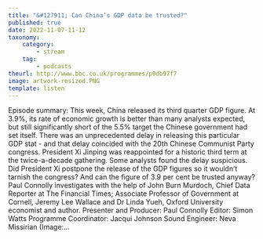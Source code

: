 ```yaml
---
title: "&#127911; Can China’s GDP data be trusted?"
published: true
date: 2022-11-07-11-12
taxonomy:
    category:
        - stream
    tag:
        - podcasts
theurl: http://www.bbc.co.uk/programmes/p0db97f7
image: artwork-resized.PNG
template: listen
---
```


Episode summary: This week, China released its third quarter GDP figure. At 3.9%, its rate of economic growth is better than many analysts expected, but still significantly short of the 5.5% target the Chinese government had set itself. There was an unprecedented delay in releasing this particular GDP stat - and that delay coincided with the 20th Chinese Communist Party congress. President Xi Jinping was reappointed for a historic third term at the twice-a-decade gathering. Some analysts found the delay suspicious. Did President Xi postpone the release of the GDP figures so it wouldn&rsquo;t tarnish the congress? And can the figure of 3.9 per cent be trusted anyway? Paul Connolly investigates with the help of John Burn Murdoch, Chief Data Reporter at The Financial Times; Associate Professor of Government at Cornell, Jeremy Lee Wallace and Dr Linda Yueh, Oxford University economist and author. Presenter and Producer: Paul Connolly Editor: Simon Watts Programme Coordinator: Jacqui Johnson Sound Engineer: Neva Missirian (Image:&hellip;
